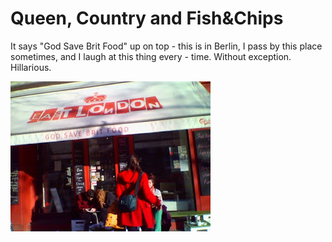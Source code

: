 # Queen, Country and Fish&Chips

It says "God Save Brit Food" up on top - this is in Berlin, I pass by this place  sometimes, and I laugh at this thing every - time. Without exception. Hillarious.

![](my-pic-1.jpg)
